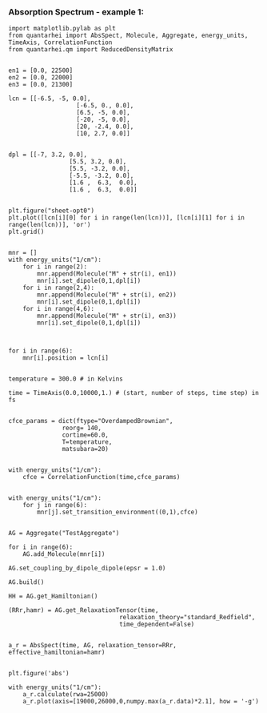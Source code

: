 ### Absorption Spectrum - example 1:

    import matplotlib.pylab as plt
    from quantarhei import AbsSpect, Molecule, Aggregate, energy_units, TimeAxis, CorrelationFunction
    from quantarhei.qm import ReducedDensityMatrix


    en1 = [0.0, 22500]
    en2 = [0.0, 22000]
    en3 = [0.0, 21300]

    lcn = [[-6.5, -5, 0.0],
                       [-6.5, 0., 0.0],
                       [6.5, -5, 0.0],
                       [-20, -5, 0.0], 
                       [20, -2.4, 0.0], 
                       [10, 2.7, 0.0]]


    dpl = [[-7, 3.2, 0.0],
                     [5.5, 3.2, 0.0],
                     [5.5, -3.2, 0.0],
                     [-5.5, -3.2, 0.0],
                     [1.6 ,  6.3,  0.0],
                     [1.6 ,  6.3,  0.0]]
                     
                     
    plt.figure("sheet-opt0")
    plt.plot([lcn[i][0] for i in range(len(lcn))], [lcn[i][1] for i in range(len(lcn))], 'or')
    plt.grid()


    mnr = [] 
    with energy_units("1/cm"):
        for i in range(2): 
            mnr.append(Molecule("M" + str(i), en1))
            mnr[i].set_dipole(0,1,dpl[i])
        for i in range(2,4): 
            mnr.append(Molecule("M" + str(i), en2))
            mnr[i].set_dipole(0,1,dpl[i])
        for i in range(4,6): 
            mnr.append(Molecule("M" + str(i), en3))
            mnr[i].set_dipole(0,1,dpl[i])
        
        

    for i in range(6):
        mnr[i].position = lcn[i]
    

    temperature = 300.0 # in Kelvins

    time = TimeAxis(0.0,10000,1.) # (start, number of steps, time step) in fs


    cfce_params = dict(ftype="OverdampedBrownian",
                   reorg= 140,
                   cortime=60.0,
                   T=temperature,
                   matsubara=20)


    with energy_units("1/cm"):
        cfce = CorrelationFunction(time,cfce_params)


    with energy_units("1/cm"):
        for j in range(6):
            mnr[j].set_transition_environment((0,1),cfce)


    AG = Aggregate("TestAggregate")

    for i in range(6):
        AG.add_Molecule(mnr[i])

    AG.set_coupling_by_dipole_dipole(epsr = 1.0)

    AG.build()

    HH = AG.get_Hamiltonian()

    (RRr,hamr) = AG.get_RelaxationTensor(time,
                                   relaxation_theory="standard_Redfield",
                                   time_dependent=False)

   
    a_r = AbsSpect(time, AG, relaxation_tensor=RRr, effective_hamiltonian=hamr)


    plt.figure('abs')

    with energy_units("1/cm"):
        a_r.calculate(rwa=25000)
        a_r.plot(axis=[19000,26000,0,numpy.max(a_r.data)*2.1], how = '-g')
